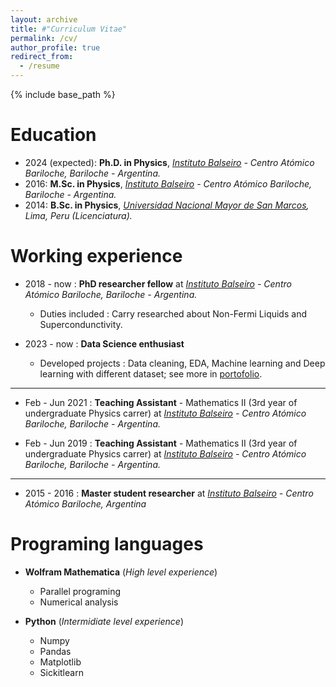 ```yaml
---
layout: archive
title: #"Curriculum Vitae"
permalink: /cv/
author_profile: true
redirect_from:
  - /resume
---
```


{% include base_path %}

**Education**
======
* 2024 (expected): **Ph.D. in Physics**, [*Instituto Balseiro*](https://www.ib.edu.ar/) *- Centro Atómico Bariloche, Bariloche - Argentina.*
* 2016: **M.Sc. in Physics**, [*Instituto Balseiro*](https://www.ib.edu.ar/) *- Centro Atómico Bariloche, Bariloche - Argentina.*
* 2014: **B.Sc. in Physics**, *[Universidad Nacional Mayor de San Marcos](https://www.unmsm.edu.pe/), Lima, Peru (Licenciatura).*

**Working experience**
====== 
* 2018 - now : **PhD researcher fellow** at [*Instituto Balseiro*](https://www.ib.edu.ar/) *- Centro Atómico Bariloche, Bariloche - Argentina.*
  * Duties included : Carry researched about Non-Fermi Liquids and Supercondunctivity.

* 2023 - now : **Data Science enthusiast**
  * Developed projects : Data cleaning, EDA, Machine learning and Deep learning with different dataset; see more in [portofolio](https://mariosolisb.github.io/homepage/portfolio/).

----
* Feb - Jun 2021 : **Teaching Assistant** - Mathematics II (3rd year of undergraduate Physics carrer) at [*Instituto Balseiro*](https://www.ib.edu.ar/) *- Centro Atómico Bariloche, Bariloche - Argentina.*

* Feb - Jun 2019 : **Teaching Assistant** - Mathematics II (3rd year of undergraduate Physics carrer) at [*Instituto Balseiro*](https://www.ib.edu.ar/) *- Centro Atómico Bariloche, Bariloche - Argentina.*

----

* 2015 - 2016 : **Master student researcher** at *[Instituto Balseiro](https://www.ib.edu.ar/) - Centro Atómico Bariloche, Argentina*
    
  
**Programing languages**
======
* **Wolfram Mathematica** (*High level experience*)
  * Parallel programing
  * Numerical analysis

* **Python** (*Intermidiate level experience*)
  * Numpy
  * Pandas
  * Matplotlib
  * Sickitlearn

<!---* SQL (Low level experience)

<!--- Publications
======
 <ul>{% for post in site.publications %}
    {% include archive-single-cv.html %}
  {% endfor %}</ul>
  
Talks
======
(<ul>{% for post in site.talks %})
    {% include archive-single-talk-cv.html %}
  {% endfor %}</ul>
  
Teaching
======
 <ul>{% for post in site.teaching %}
  {% include archive-single-cv.html %}
  {% endfor %}</ul>
  
Service and leadership
======
  *Currently signed in to 43 different slack teams --->
